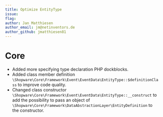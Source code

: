 ```yaml
---
title: Optimize EntityType
issue:
flag:
author: Jan Matthiesen
author_email: jm@netinventors.de
author_github: jmatthiesen81
---
```


# Core
* Added more specifying type declaration PHP dockblocks.
* Added class member definition `\Shopware\Core\Framework\Event\EventData\EntityType::$definitionClass` to improve code quality.
* Changed class constructor `\Shopware\Core\Framework\Event\EventData\EntityType::__construct` to add the possibility to pass an object of `\Shopware\Core\Framework\DataAbstractionLayer\EntityDefinition` to the constructor.
